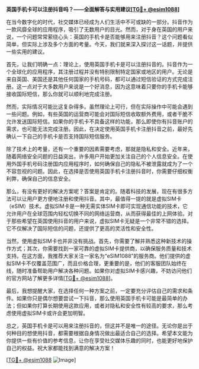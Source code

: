**英国手机卡可以注册抖音吗？——全面解答与实用建议[[TG💪+ @esim1088](https://t.me/s/esim1088)]**

在当今数字化的时代，社交媒体已经成为人们生活中不可或缺的一部分。抖音作为一款风靡全球的应用程序，吸引了无数用户的目光。然而，对于身在英国的用户来说，一个问题常常萦绕心头：英国的手机卡是否能够用来注册抖音？这个问题看似简单，但实际上涉及多个方面的考量。今天，我们就来深入探讨这一话题，并提供一些实用的建议。

首先，让我们明确一点：理论上，使用英国手机卡是可以注册抖音的。抖音作为一个全球化的应用程序，其注册过程并没有特别限制特定国家或地区的用户。无论是来自英国、美国还是其他任何国家的手机号码，都可以通过短信验证的方式完成注册。这一点对于大多数用户来说是一个好消息，因为这意味着只要你的手机卡能够接收国际短信，那么你就可以顺利地完成注册。

然而，实际情况可能比这复杂得多。虽然理论上可行，但在实际操作中可能会遇到一些问题。例如，有些英国的运营商可能会对国际短信收取额外费用，或者干脆不允许发送国际短信。如果你的手机卡不具备这样的功能，那么即使你有抖音账户的需求，也可能无法完成注册。因此，在决定使用英国手机卡注册抖音之前，最好先确认一下自己的手机卡是否支持国际短信服务。

除了技术上的考量，还有一个重要的因素需要考虑，那就是隐私和安全。近年来，随着网络安全问题的日益突出，许多用户开始更加关注自己的个人信息安全。在使用外国手机号码注册国内应用程序时，如何确保自己的隐私不被泄露就成为了一个不容忽视的问题。因此，在选择是否使用英国手机卡注册抖音时，你需要仔细权衡利弊，确保自己的信息安全。

那么，有没有更好的解决方案呢？答案是肯定的。随着科技的发展，现在有很多方法可以让用户更方便地注册和使用抖音。其中，最值得一提的就是虚拟SIM卡（eSIM）技术。虚拟SIM卡是一种无需实体SIM卡即可实现通信功能的技术，它允许用户在全球范围内轻松切换不同的网络运营商，从而获得最佳的上网体验。对于那些希望在英国使用抖音的用户来说，虚拟SIM卡无疑是一个非常不错的选择。它不仅解决了国际短信的问题，还提供了更高的灵活性和安全性。

当然，使用虚拟SIM卡也并非没有挑战。首先，你需要了解并熟悉这种新技术的操作方式；其次，你需要找到一家可靠的虚拟SIM卡提供商，以确保服务质量和技术支持。在这方面，我推荐大家关注一家名为“eSIM1088”的服务商。他们提供的虚拟SIM卡不仅覆盖范围广，而且价格合理，更重要的是，他们的客服团队始终在线，随时准备帮助用户解决各种问题。如果你对虚拟SIM卡感兴趣，不妨访问他们的官方网站了解更多详情[[TG💪+ @esim1088](https://t.me/s/esim1088)]。

最后，我想提醒大家，在选择任何一种方案之前，一定要充分评估自己的需求和条件。如果你只是偶尔想要尝试一下抖音，那么使用英国手机卡可能是最简单的办法；但如果你打算长期使用这款应用，或者对隐私和安全性有较高的要求，那么考虑使用虚拟SIM卡或许会更加明智。

总之，英国手机卡是可以用来注册抖音的，但这并不是唯一的途径。无论你是出于何种目的想使用抖音，都需要根据自身情况做出最适合自己的选择。希望本文能为你提供一些有价值的参考信息，让你在享受社交媒体乐趣的同时，也能更好地保护自己的权益。祝大家都能找到满意的解决方案！

[[TG💪+ @esim1088](https://t.me/s/esim1088) ![Image](https://i.postimg.cc/4NQfJmqS/Snipaste-2025-05-13-00-14-12.png)]